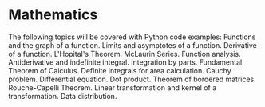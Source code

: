 # Mathematics
The following topics will be covered with Python code examples:
Functions and the graph of a function.
Limits and asymptotes of a function.
Derivative of a function.
L'Hopital's Theorem.
McLaurin Series.
Function analysis.
Antiderivative and indefinite integral.
Integration by parts.
Fundamental Theorem of Calculus.
Definite integrals for area calculation.
Cauchy problem.
Differential equation.
Dot product.
Theorem of bordered matrices.
Rouche-Capelli Theorem.
Linear transformation and kernel of a transformation.
Data distribution.